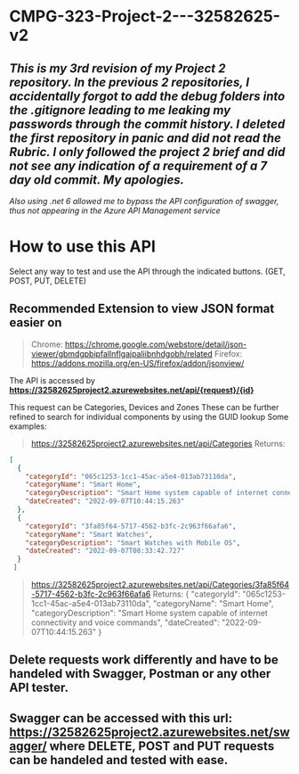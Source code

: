 # CMPG-323-Project-2---32582625-v2

## *This is my 3rd revision of my Project 2 repository. In the previous 2 repositories, I accidentally forgot to add the debug folders into the .gitignore leading to me leaking my passwords through the commit history. I deleted the first repository in panic and did not read the Rubric. I only followed the project 2 brief and did not see any indication of a requirement of a 7 day old commit. My apologies.*
*Also using .net 6 allowed me to bypass the API configuration of swagger, thus not appearing in the Azure API Management service*
# How to use this API

Select any way to test and use the API through the indicated buttons. (GET, POST, PUT, DELETE)

## Recommended Extension to view JSON format easier on 
> Chrome: https://chrome.google.com/webstore/detail/json-viewer/gbmdgpbipfallnflgajpaliibnhdgobh/related
> Firefox: https://addons.mozilla.org/en-US/firefox/addon/jsonview/


The API is accessed by **https://32582625project2.azurewebsites.net/api/{request}/{id}**

This request can be Categories, Devices and Zones
These can be further refined to search for individual components by using the GUID lookup
Some examples:

> https://32582625project2.azurewebsites.net/api/Categories
> Returns:
```json
[
  {
    "categoryId": "065c1253-1cc1-45ac-a5e4-013ab73110da",
    "categoryName": "Smart Home",
    "categoryDescription": "Smart Home system capable of internet connectivity and voice commands",
    "dateCreated": "2022-09-07T10:44:15.263"
  },
  {
    "categoryId": "3fa85f64-5717-4562-b3fc-2c963f66afa6",
    "categoryName": "Smart Watches",
    "categoryDescription": "Smart Watches with Mobile OS",
    "dateCreated": "2022-09-07T08:33:42.727"
  }
 ]
```
> 

> https://32582625project2.azurewebsites.net/api/Categories/3fa85f64-5717-4562-b3fc-2c963f66afa6
> Returns:
> {
>    "categoryId": "065c1253-1cc1-45ac-a5e4-013ab73110da",
>    "categoryName": "Smart Home",
>    "categoryDescription": "Smart Home system capable of internet connectivity and voice commands",
>    "dateCreated": "2022-09-07T10:44:15.263"
> } 

## Delete requests work differently and have to be handeled with Swagger, Postman or any other API tester.
## Swagger can be accessed with this url: https://32582625project2.azurewebsites.net/swagger/ where DELETE, POST and PUT requests can be handeled and tested with ease.